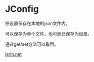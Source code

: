 JConfig
=======
把设置保存在本地的json文件内。

可以保存为单个文件，也可而已保存为目录。

通过get/set方法可以取回。

[jarln.net](http://jarln.net)
